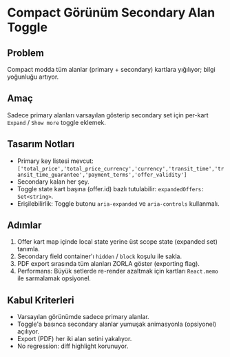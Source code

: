 # Compact Görünüm Secondary Alan Toggle

## Problem

Compact modda tüm alanlar (primary + secondary) kartlara yığılıyor; bilgi yoğunluğu artıyor.

## Amaç

Sadece primary alanları varsayılan gösterip secondary set için per-kart `Expand` / `Show more` toggle eklemek.

## Tasarım Notları

- Primary key listesi mevcut: `['total_price','total_price_currency','currency','transit_time','transit_time_guarantee','payment_terms','offer_validity']`
- Secondary kalan her şey.
- Toggle state kart başına (offer.id) bazlı tutulabilir: `expandedOffers: Set<string>`.
- Erişilebilirlik: Toggle butonu `aria-expanded` ve `aria-controls` kullanmalı.

## Adımlar

1. Offer kart map içinde local state yerine üst scope state (expanded set) tanımla.
2. Secondary field container'ı `hidden` / `block` koşulu ile sakla.
3. PDF export sırasında tüm alanları ZORLA göster (exporting flag).
4. Performans: Büyük setlerde re-render azaltmak için kartları `React.memo` ile sarmalamak opsiyonel.

## Kabul Kriterleri

- Varsayılan görünümde sadece primary alanlar.
- Toggle'a basınca secondary alanlar yumuşak animasyonla (opsiyonel) açılıyor.
- Export (PDF) her iki alan setini yakalıyor.
- No regression: diff highlight korunuyor.
